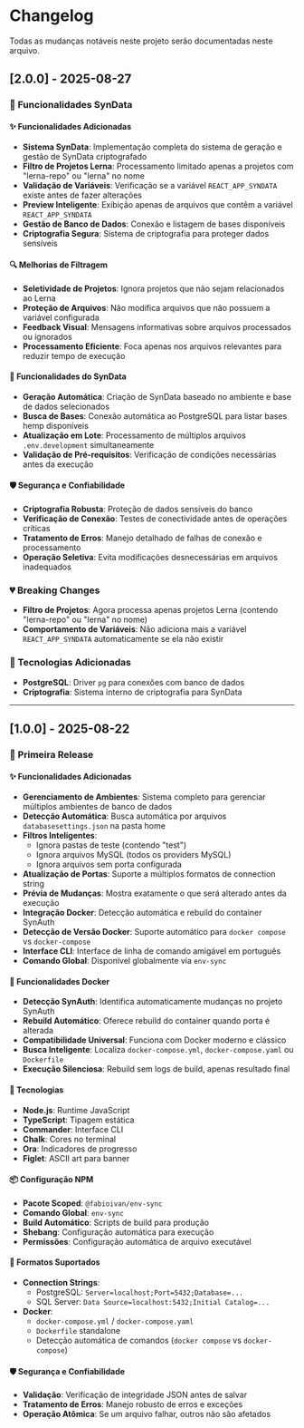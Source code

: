 # Changelog

Todas as mudanças notáveis neste projeto serão documentadas neste arquivo.

## [2.0.0] - 2025-08-27

### 🎯 Funcionalidades SynData

#### ✨ Funcionalidades Adicionadas
- **Sistema SynData**: Implementação completa do sistema de geração e gestão de SynData criptografado
- **Filtro de Projetos Lerna**: Processamento limitado apenas a projetos com "lerna-repo" ou "lerna" no nome
- **Validação de Variáveis**: Verificação se a variável `REACT_APP_SYNDATA` existe antes de fazer alterações
- **Preview Inteligente**: Exibição apenas de arquivos que contêm a variável `REACT_APP_SYNDATA`
- **Gestão de Banco de Dados**: Conexão e listagem de bases disponíveis
- **Criptografia Segura**: Sistema de criptografia para proteger dados sensíveis

#### 🔍 Melhorias de Filtragem
- **Seletividade de Projetos**: Ignora projetos que não sejam relacionados ao Lerna
- **Proteção de Arquivos**: Não modifica arquivos que não possuem a variável configurada
- **Feedback Visual**: Mensagens informativas sobre arquivos processados ou ignorados
- **Processamento Eficiente**: Foca apenas nos arquivos relevantes para reduzir tempo de execução

#### 🚀 Funcionalidades do SynData
- **Geração Automática**: Criação de SynData baseado no ambiente e base de dados selecionados
- **Busca de Bases**: Conexão automática ao PostgreSQL para listar bases hemp disponíveis
- **Atualização em Lote**: Processamento de múltiplos arquivos `.env.development` simultaneamente
- **Validação de Pré-requisitos**: Verificação de condições necessárias antes da execução

#### 🛡️ Segurança e Confiabilidade
- **Criptografia Robusta**: Proteção de dados sensíveis do banco
- **Verificação de Conexão**: Testes de conectividade antes de operações críticas
- **Tratamento de Erros**: Manejo detalhado de falhas de conexão e processamento
- **Operação Seletiva**: Evita modificações desnecessárias em arquivos inadequados

### 💔 Breaking Changes
- **Filtro de Projetos**: Agora processa apenas projetos Lerna (contendo "lerna-repo" ou "lerna" no nome)
- **Comportamento de Variáveis**: Não adiciona mais a variável `REACT_APP_SYNDATA` automaticamente se ela não existir

### 🔧 Tecnologias Adicionadas
- **PostgreSQL**: Driver `pg` para conexões com banco de dados
- **Criptografia**: Sistema interno de criptografia para SynData

---

## [1.0.0] - 2025-08-22

### 🎉 Primeira Release

#### ✨ Funcionalidades Adicionadas
- **Gerenciamento de Ambientes**: Sistema completo para gerenciar múltiplos ambientes de banco de dados
- **Detecção Automática**: Busca automática por arquivos `databasesettings.json` na pasta home
- **Filtros Inteligentes**:
  - Ignora pastas de teste (contendo "test")
  - Ignora arquivos MySQL (todos os providers MySQL)
  - Ignora arquivos sem porta configurada
- **Atualização de Portas**: Suporte a múltiplos formatos de connection string
- **Prévia de Mudanças**: Mostra exatamente o que será alterado antes da execução
- **Integração Docker**: Detecção automática e rebuild do container SynAuth
- **Detecção de Versão Docker**: Suporte automático para `docker compose` vs `docker-compose`
- **Interface CLI**: Interface de linha de comando amigável em português
- **Comando Global**: Disponível globalmente via `env-sync`

#### 🐳 Funcionalidades Docker
- **Detecção SynAuth**: Identifica automaticamente mudanças no projeto SynAuth
- **Rebuild Automático**: Oferece rebuild do container quando porta é alterada
- **Compatibilidade Universal**: Funciona com Docker moderno e clássico
- **Busca Inteligente**: Localiza `docker-compose.yml`, `docker-compose.yaml` ou `Dockerfile`
- **Execução Silenciosa**: Rebuild sem logs de build, apenas resultado final

#### 🔧 Tecnologias
- **Node.js**: Runtime JavaScript
- **TypeScript**: Tipagem estática
- **Commander**: Interface CLI
- **Chalk**: Cores no terminal
- **Ora**: Indicadores de progresso
- **Figlet**: ASCII art para banner

#### 📦 Configuração NPM
- **Pacote Scoped**: `@fabioivan/env-sync`
- **Comando Global**: `env-sync`
- **Build Automático**: Scripts de build para produção
- **Shebang**: Configuração automática para execução
- **Permissões**: Configuração automática de arquivo executável

#### 🎯 Formatos Suportados
- **Connection Strings**:
  - PostgreSQL: `Server=localhost;Port=5432;Database=...`
  - SQL Server: `Data Source=localhost:5432;Initial Catalog=...`
- **Docker**:
  - `docker-compose.yml` / `docker-compose.yaml`
  - `Dockerfile` standalone
  - Detecção automática de comandos (`docker compose` vs `docker-compose`)

#### 🛡️ Segurança e Confiabilidade
- **Validação**: Verificação de integridade JSON antes de salvar
- **Tratamento de Erros**: Manejo robusto de erros e exceções
- **Operação Atômica**: Se um arquivo falhar, outros não são afetados

